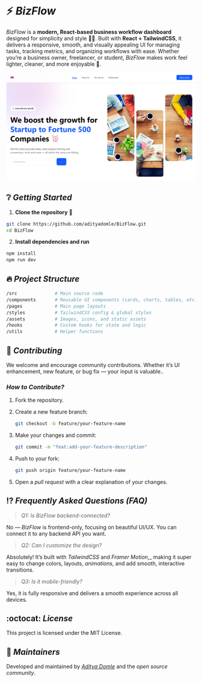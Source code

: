 # ⚡ _BizFlow_  
*BizFlow* is a **modern, React-based business workflow dashboard** designed for simplicity and style 💼✨. Built with **React + TailwindCSS**, it delivers a responsive, smooth, and visually appealing UI for managing tasks, tracking metrics, and organizing workflows with ease. Whether you’re a business owner, freelancer, or student, *BizFlow* makes work feel lighter, cleaner, and more enjoyable 🚀.  

![BizFlow Screenshot](public/Screenshot%202025-08-10%20101620.png)  

## ❔ _Getting Started_  
1. **Clone the repository** 📂  
```bash
git clone https://github.com/adityadomle/BizFlow.git
cd BizFlow
```
2. **Install dependencies and run**
```bash 
npm install
npm run dev
```
## 🔥 _Project Structure_
```bash
/src              # Main source code
/components       # Reusable UI components (cards, charts, tables, etc.)
/pages            # Main page layouts
/styles           # TailwindCSS config & global styles
/assets           # Images, icons, and static assets
/hooks            # Custom hooks for state and logic
/utils            # Helper functions
```
## 👥 _Contributing_

We welcome and encourage community contributions. Whether it’s UI enhancement, new feature, or bug fix — your input is valuable..

### _How to Contribute?_

1. Fork the repository.
   
3. Create a new feature branch:

   ```bash
   git checkout -b feature/your-feature-name
   ```
   
4. Make your changes and commit:

   ```bash
   git commit -m "feat:add-your-feature-description"
   ```
   
5. Push to your fork:

   ```bash
   git push origin feature/your-feature-name
   ```
   
6. Open a _pull request_ with a clear explanation of your changes.

## ⁉️ _Frequently Asked Questions (FAQ)_
> *Q1: Is BizFlow backend-connected?*

No — _BizFlow_ is frontend-only, focusing on beautiful UI/UX. You can connect it to any backend API you want.
> *Q2: Can I customize the design?*

Absolutely! It’s built with _TailwindCSS_ and _Framer Motion_,_ making it super easy to change colors, layouts, _animations_, and add smooth, interactive transitions.

> *Q3: Is it mobile-friendly?*

Yes, it is fully responsive and delivers a smooth experience across all devices.

## :octocat: _License_

This project is licensed under the MIT License.

## 💚 _Maintainers_

Developed and maintained by [_Aditya Domle_](https://www.linkedin.com/in/adityadomle/) and the _open source community_.